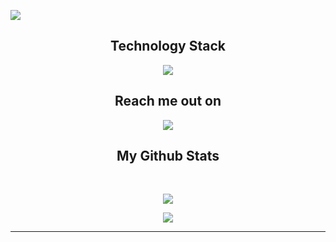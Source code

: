 
<!--  https://ironrexdev.github.io/portfolio/  -->
<p align="center">
 
</p align="center">
<img src="https://thumbs.gfycat.com/BelatedVeneratedKiskadee-size_restricted.gif" />

</p>

<!-- <p align="center">
  I study swift and publish educational and pet projects on github.
</p>   -->

<h2 align="center">Technology Stack </h2>

<p align="center">
<img src="https://img.shields.io/badge/swift-F54A2A?style=for-the-badge&logo=swift&logoColor=white"/>
</p>

<h2 align="center">Reach me out on </h2>

<p align="center">
<a href="mailto: zheleznyak.dev@gmail.com">
 <img src="https://img.shields.io/badge/-zheleznyak.dev-c14438?style=flat-square&logo=Gmail&logoColor=white&link=mailto:zheleznyak.dev@gmail.com"/>
</a>
</p>

<h2 align="center">
  My Github Stats
</h2>
 
<br>

<p align = "center">
  <img  src = "https://github-readme-stats.vercel.app/api?username=ironrexdev&show_icons=true&theme=radical&line_height=27">
</p>
<p align = "center">
 <img  src="https://github-readme-streak-stats.herokuapp.com/?user=ironrexdev&show_icons=true&locale=en&layout=compact&theme=radical&line_height=0" />
</p> 

<hr>
